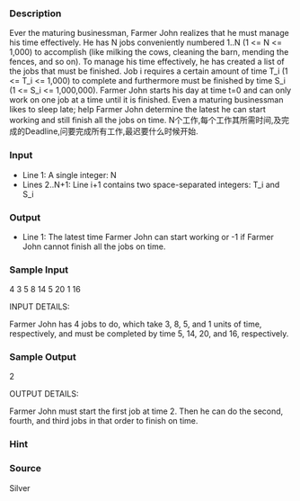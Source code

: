 
### Description
Ever the maturing businessman, Farmer John realizes that he must manage his time effectively. He has N jobs conveniently numbered 1..N (1 <= N <= 1,000) to accomplish (like milking the cows, cleaning the barn, mending the fences, and so on). To manage his time effectively, he has created a list of the jobs that must be finished. Job i requires a certain amount of time T_i (1 <= T_i <= 1,000) to complete and furthermore must be finished by time S_i (1 <= S_i <= 1,000,000). Farmer John starts his day at time t=0 and can only work on one job at a time until it is finished. Even a maturing businessman likes to sleep late; help Farmer John determine the latest he can start working and still finish all the jobs on time. 
N个工作,每个工作其所需时间,及完成的Deadline,问要完成所有工作,最迟要什么时候开始.
### Input
* Line 1: A single integer: N 
* Lines 2..N+1: Line i+1 contains two space-separated integers: T_i and S_i 
### Output
* Line 1: The latest time Farmer John can start working or -1 if Farmer John cannot finish all the jobs on time. 
### Sample Input
4
3 5
8 14
5 20
1 16

INPUT DETAILS:

Farmer John has 4 jobs to do, which take 3, 8, 5, and 1 units of
time, respectively, and must be completed by time 5, 14, 20, and
16, respectively.


### Sample Output
2

OUTPUT DETAILS:

Farmer John must start the first job at time 2. Then he can do
the second, fourth, and third jobs in that order to finish on time.

### Hint

### Source
Silver